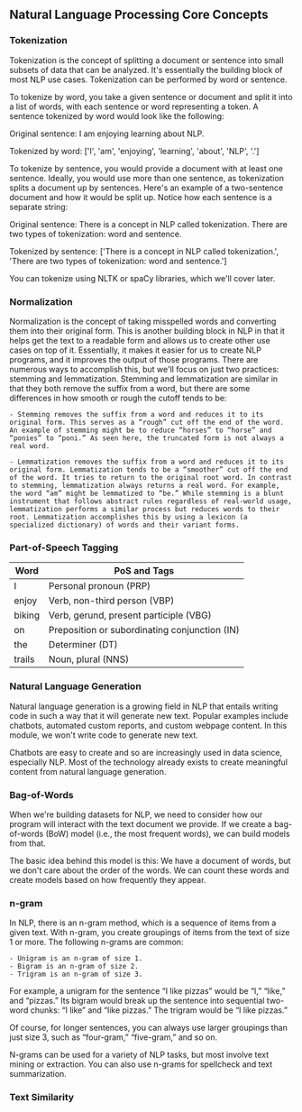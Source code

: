 ## Natural Language Processing Core Concepts 
### Tokenization

Tokenization is the concept of splitting a document or sentence into small subsets of data that can be analyzed. It's essentially the building block of most NLP use cases. Tokenization can be performed by word or sentence.

To tokenize by word, you take a given sentence or document and split it into a list of words, with each sentence or word representing a token. A sentence tokenized by word would look like the following:

Original sentence: I am enjoying learning about NLP.

Tokenized by word: ['I', 'am', 'enjoying', 'learning', 'about', 'NLP', '.']

To tokenize by sentence, you would provide a document with at least one sentence. Ideally, you would use more than one sentence, as tokenization splits a document up by sentences. Here's an example of a two-sentence document and how it would be split up. Notice how each sentence is a separate string:

Original sentence: There is a concept in NLP called tokenization. There are two types of tokenization: word and sentence.

Tokenized by sentence: ['There is a concept in NLP called tokenization.', 'There are two types of tokenization: word and sentence.']

You can tokenize using NLTK or spaCy libraries, which we'll cover later.

### Normalization 
Normalization is the concept of taking misspelled words and converting them into their original form. This is another building block in NLP in that it helps get the text to a readable form and allows us to create other use cases on top of it. Essentially, it makes it easier for us to create NLP programs, and it improves the output of those programs. There are numerous ways to accomplish this, but we'll focus on just two practices: stemming and lemmatization. Stemming and lemmatization are similar in that they both remove the suffix from a word, but there are some differences in how smooth or rough the cutoff tends to be:

    - Stemming removes the suffix from a word and reduces it to its original form. This serves as a “rough” cut off the end of the word. An example of stemming might be to reduce “horses” to “horse” and “ponies” to “poni.” As seen here, the truncated form is not always a real word.

    - Lemmatization removes the suffix from a word and reduces it to its original form. Lemmatization tends to be a “smoother” cut off the end of the word. It tries to return to the original root word. In contrast to stemming, lemmatization always returns a real word. For example, the word “am” might be lemmatized to “be.” While stemming is a blunt instrument that follows abstract rules regardless of real-world usage, lemmatization performs a similar process but reduces words to their root. Lemmatization accomplishes this by using a lexicon (a specialized dictionary) of words and their variant forms.

### Part-of-Speech Tagging 

|      Word     | PoS and Tags                                  |
| ------------- | --------------------------------------------- |
| I             | Personal pronoun (PRP)                        |
| enjoy         | Verb, non-third person (VBP)                  |
| biking        | Verb, gerund, present participle (VBG)        |
| on            | Preposition or subordinating conjunction (IN) |
| the           | Determiner (DT)                               |
| trails        | Noun, plural (NNS)                            |

### Natural Language Generation 
Natural language generation is a growing field in NLP that entails writing code in such a way that it will generate new text. Popular examples include chatbots, automated custom reports, and custom webpage content. In this module, we won't write code to generate new text.

Chatbots are easy to create and so are increasingly used in data science, especially NLP. Most of the technology already exists to create meaningful content from natural language generation.

### Bag-of-Words
When we're building datasets for NLP, we need to consider how our program will interact with the text document we provide. If we create a bag-of-words (BoW) model (i.e., the most frequent words), we can build models from that.

The basic idea behind this model is this: We have a document of words, but we don't care about the order of the words. We can count these words and create models based on how frequently they appear.

### n-gram
In NLP, there is an n-gram method, which is a sequence of items from a given text. With n-gram, you create groupings of items from the text of size 1 or more. The following n-grams are common:

    - Unigram is an n-gram of size 1.
    - Bigram is an n-gram of size 2.
    - Trigram is an n-gram of size 3.

For example, a unigram for the sentence “I like pizzas” would be “I,” “like,” and “pizzas.” Its bigram would break up the sentence into sequential two-word chunks: “I like” and “like pizzas.” The trigram would be “I like pizzas.”

Of course, for longer sentences, you can always use larger groupings than just size 3, such as “four-gram,” “five-gram,” and so on.

N-grams can be used for a variety of NLP tasks, but most involve text mining or extraction. You can also use n-grams for spellcheck and text summarization.

### Text Similarity 
